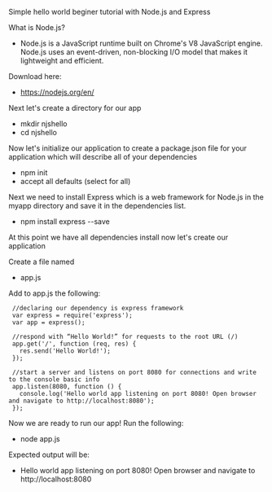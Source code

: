 Simple hello world beginer tutorial with Node.js and Express

What is Node.js?
- Node.js is a JavaScript runtime built on Chrome's V8 JavaScript engine. Node.js uses an event-driven, non-blocking I/O model that makes it lightweight and efficient. 

Download here:
- https://nodejs.org/en/

Next let's create a directory for our app
- mkdir njshello
- cd njshello

Now let's initialize our application to create a package.json file for your application which will describe all of your dependencies
- npm init
- accept all defaults (select <Enter> for all)

Next we need to install Express which is a web framework for Node.js in the myapp directory and save it in the dependencies list.
- npm install express --save

At this point we have all dependencies install now let's create our application

Create a file named
- app.js

Add to app.js the following:
~~~~
 //declaring our dependency is express framework
 var express = require('express');
 var app = express();

 //respond with “Hello World!” for requests to the root URL (/)
 app.get('/', function (req, res) {
   res.send('Hello World!');
 });

 //start a server and listens on port 8080 for connections and write to the console basic info
 app.listen(8080, function () {
   console.log('Hello world app listening on port 8080! Open browser and navigate to http://localhost:8080');
 });
~~~~

Now we are ready to run our app!  Run the following:
- node app.js

Expected output will be:
- Hello world app listening on port 8080! Open browser and navigate to http://localhost:8080






